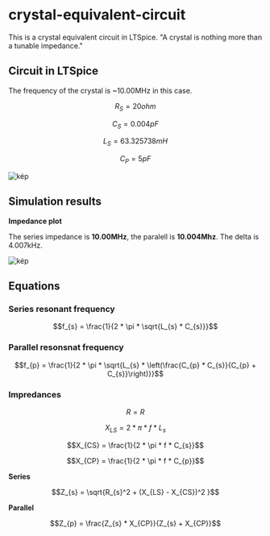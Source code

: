# crystal-equivalent-circuit
This is a crystal equivalent circuit in LTSpice. "A crystal is nothing more than a tunable impedance."

## Circuit in LTSpice

The frequency of the crystal is ~10.00MHz in this case.

$$R_{S} = 20ohm$$

$$C_{S} = 0.004pF $$

$$L_{S} = 63.325738mH $$

$$C_{P} = 5pF $$

![kép](https://github.com/user-attachments/assets/d34090c7-9ad2-4987-abaf-4126414080c5)

## Simulation results

**Impedance plot**

The series impedance is **10.00MHz**, the paralell is **10.004Mhz**. The delta is 4.007kHz.

![kép](https://github.com/user-attachments/assets/42156623-88d6-40e8-9bae-af090512c1c7)


## Equations

### Series resonant frequency

$$f_{s} = \frac{1}{2 * \pi * \sqrt{L_{s} * C_{s}}}$$

### Parallel resonsnat frequency

$$f_{p} = \frac{1}{2 * \pi * \sqrt{L_{s} * \left(\frac{C_{p} * C_{s}}{C_{p} + C_{s}}\right)}}$$

### Impredances

$$R = R$$

$$X_{LS} = 2 * \pi * f * L_{s}$$

$$X_{CS} = \frac{1}{2 * \pi * f * C_{s}}$$

$$X_{CP} = \frac{1}{2 * \pi * f * C_{p}}$$

**Series**

$$Z_{s} = \sqrt{R_{s}^2 + (X_{LS} - X_{CS})^2 }$$

**Parallel**

$$Z_{p} = \frac{Z_{s} * X_{CP}}{Z_{s} + X_{CP}}$$
